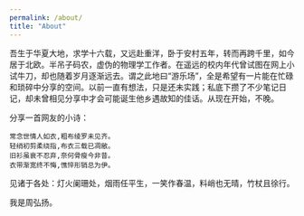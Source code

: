 ```yaml
---
permalink: /about/
title: "About"
---
```


吾生于华夏大地，求学十六载，又远赴重洋，卧于安村五年，转而再跨千里，如今居于北欧。半吊子码农，虚伪的物理学工作者。在遥远的校内年代曾试图在网上小试牛刀，却也随着岁月逐渐远去。谓之此地曰“游乐场”，全是希望有一片能在忙碌和琐碎中分享的空间。以前一直有想法，只是还未实践；私底下攒了不少笔记日记，却未曾相见分享中才会可能诞生他乡遇故知的佳话。从现在开始，不晚。

分享一首网友的小诗：

    常念世情人如衣,粗布绫罗未见齐。
    轻绡初剪柔绕指,布衣三载已凋敝。
    旧衫虽衰不忍弃,奈何骨瘦今非昔。
    衣带渐宽终不悔,憔悴形销总为伊。

见诸于各处：灯火阑珊处，烟雨任平生，一笑作春温，料峭也无晴，竹杖且徐行。

我是周弘扬。
